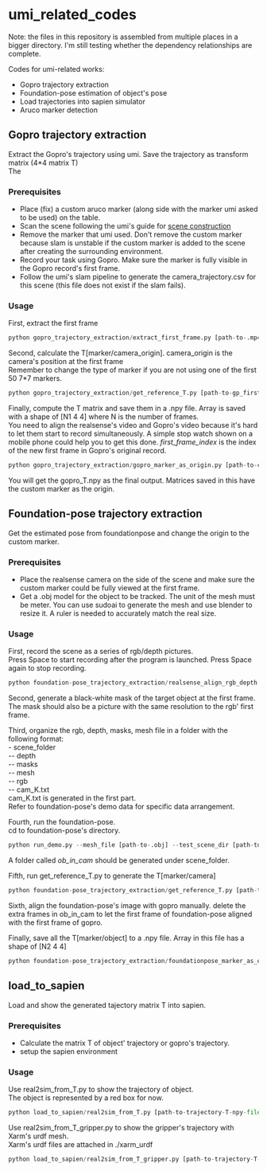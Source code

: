 # umi_related_codes

Note: the files in this repository is assembled from multiple places in a bigger directory. I'm still testing whether the dependency relationships are complete.

Codes for umi-related works:  
- Gopro trajectory extraction
- Foundation-pose estimation of object's pose
- Load trajectories into sapien simulator
- Aruco marker detection

## Gopro trajectory extraction
Extract the Gopro's trajectory using umi. Save the trajectory as transform matrix (4*4 matrix T)  
The 

### Prerequisites
- Place (fix) a custom aruco marker (along side with the marker umi asked to be used) on the table.
- Scan the scene following the umi's guide for [scene construction](https://swanky-sphere-ad1.notion.site/UMI-Data-Collection-Instruction-4db1a1f0f2aa4a2e84d9742720428b4c)
- Remove the marker that umi used. Don't remove the custom marker because slam is unstable if the custom marker is added to the scene after creating the surrounding environment.
- Record your task using Gopro. Make sure the marker is fully visible in the Gopro record's first frame.
- Follow the umi's slam pipeline to generate the camera_trajectory.csv for this scene (this file does not exist if the slam fails).

### Usage
First, extract the first frame  

```python
python gopro_trajectory_extraction/extract_first_frame.py [path-to-.mp4]
```

Second, calculate the T[marker/camera_origin]. camera_origin is the camera's position at the first frame  
Remember to change the type of marker if you are not using one of the first 50 7*7 markers.  

```python
python gopro_trajectory_extraction/get_reference_T.py [path-to-gp_first_frame.png]
```

Finally, compute the T matrix and save them in a .npy file. Array is saved with a shape of [N1 4 4] where N is the number of frames.  
You need to align the realsense's video and Gopro's video because it's hard to let them start to record simultaneously. A simple stop watch shown on a mobile phone could help you to get this done. *first_frame_index* is the index of the new first frame in Gopro's original record. 

```python
python gopro_trajectory_extraction/gopro_marker_as_origin.py [path-to-camera_trajectory.csv] [first_frame_index] [path-to-T_matrix.npy]
```

You will get the gopro_T.npy as the final output. Matrices saved in this have the custom marker as the origin.  

## Foundation-pose trajectory extraction
Get the estimated pose from foundationpose and change the origin to the custom marker.  

### Prerequisites
- Place the realsense camera on the side of the scene and make sure the custom marker could be fully viewed at the first frame.  
- Get a .obj model for the object to be tracked. The unit of the mesh must be meter. You can use sudoai to generate the mesh and use blender to resize it. A ruler is needed to accurately match the real size.

### Usage
First, record the scene as a series of rgb/depth pictures.  
Press Space to start recording after the program is launched. Press Space again to stop recording.

```python
python foundation-pose_trajectory_extraction/realsense_align_rgb_depth.py
```

Second, generate a black-white mask of the target object at the first frame. The mask should also be a picture with the same resolution to the rgb' first frame.  

Third, organize the rgb, depth, masks, mesh file in a folder with the following format:  
\- scene_folder  
\-- depth  
\-- masks  
\-- mesh  
\-- rgb  
\-- cam_K.txt  
cam_K.txt is generated in the first part.  
Refer to foundation-pose's demo data for specific data arrangement.  

Fourth, run the foundation-pose.  
cd to foundation-pose's directory.  
```python
python run_demo.py --mesh_file [path-to-.obj] --test_scene_dir [path-to-scene_folder]
```

A folder called *ob_in_cam* should be generated under scene_folder.

Fifth, run get_reference_T.py to generate the T[marker/camera]  
```python
python foundation-pose_trajectory_extraction/get_reference_T.py [path-to-first-rgb-image]
```

Sixth, align the foundation-pose's image with gopro manually. delete the extra frames in ob_in_cam to let the first frame of foundation-pose aligned with the first frame of gopro.  

Finally, save all the T[marker/object] to a .npy file. Array in this file has a shape of [N2 4 4]
```python
python foundation-pose_trajectory_extraction/foundationpose_marker_as_origin.py [path-to-scene_folder] [path-to-T_matrix.npy]
```

## load_to_sapien
Load and show the generated tajectory matrix T into sapien.  

### Prerequisites
- Calculate the matrix T of object' trajectory or gopro's trajectory.
- setup the sapien environment

### Usage
Use real2sim_from_T.py to show the trajectory of object.  
The object is represented by a red box for now.  

```python
python load_to_sapien/real2sim_from_T.py [path-to-trajectory-T-npy-file]
```

Use real2sim_from_T_gripper.py to show the gripper's trajectory with Xarm's urdf mesh.  
Xarm's urdf files are attached in ./xarm_urdf  

```python
python load_to_sapien/real2sim_from_T_gripper.py [path-to-trajectory-T-npy-file]
```